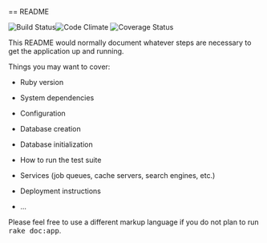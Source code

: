 == README

![Build Status](https://codeship.com/projects/1b15a110-42b4-0133-3d8f-1eb5f82d52fc/status?branch=master)![Code Climate](https://codeclimate.com/github/agarmisa/Posture-Pal.png) ![Coverage Status](https://coveralls.io/repos/agarmisa/Posture-Pal/badge.png)

This README would normally document whatever steps are necessary to get the
application up and running.

Things you may want to cover:

* Ruby version

* System dependencies

* Configuration

* Database creation

* Database initialization

* How to run the test suite

* Services (job queues, cache servers, search engines, etc.)

* Deployment instructions

* ...


Please feel free to use a different markup language if you do not plan to run
<tt>rake doc:app</tt>.
